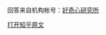 <!--
    author: 好奇心研究所，
    head: none
    date: Thu Mar 23 00:27:41 2017
    title: 大学女生需要哪些基础款的时尚单品？
    tags: GitBlog
    category: zhihu
    status: publish
    summary:回答来自机构帐号：[好奇心研究所](https://www.zhihu.com/org/hao-qi-xin-yan-jiu-suo-58)...
-->


回答来自机构帐号：[好奇心研究所](https://www.zhihu.com/org/hao-qi-xin-yan-jiu-suo-58)


[打开知乎原文](http://daily.zhihu.com/story/9306599)